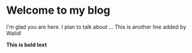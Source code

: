 # Welcome to my blog

I'm glad you are here. I plan to talk about ...
This is another line added by Walid!

**This is bold text**	
